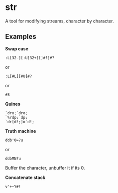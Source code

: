 # str

A tool for modifying streams, character by character.

## Examples

**Swap case**

    :L[32-][:U[32+][]#?]#?

or

    :L[#L][#U]#?

or

    #S

**Quines**

    `dro;`dro;
    `%rdp;`dp;
    `dr[d!;]o`d!;

**Truth machine**

    ddb'0=?u

or

    ddbMN?u

Buffer the character, unbuffer it if its 0.

**Concatenate stack**

    v'+~Y#!